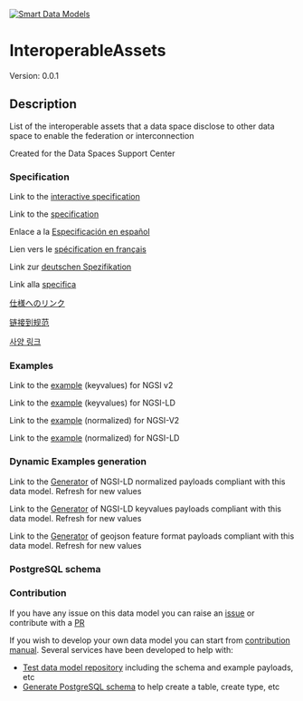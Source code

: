 [![Smart Data Models](https://smartdatamodels.org/wp-content/uploads/2022/01/SmartDataModels_logo.png "Logo")](https://smartdatamodels.org)
# InteroperableAssets
Version: 0.0.1

## Description 

List of the interoperable assets that a data space disclose to other data space to enable the federation or interconnection

Created for the Data Spaces Support Center
### Specification

Link to the [interactive specification](https://swagger.lab.fiware.org/?url=https://smart-data-models.github.io/dataModel.DataSpace/InteroperableAssets/swagger.yaml)

Link to the [specification](https://github.com/smart-data-models/dataModel.DataSpace/blob/master/InteroperableAssets/doc/spec.md)

Enlace a la [Especificación en español](https://github.com/smart-data-models/dataModel.DataSpace/blob/master/InteroperableAssets/doc/spec_ES.md)

Lien vers le [spécification en français](https://github.com/smart-data-models/dataModel.DataSpace/blob/master/InteroperableAssets/doc/spec_FR.md)

Link zur [deutschen Spezifikation](https://github.com/smart-data-models/dataModel.DataSpace/blob/master/InteroperableAssets/doc/spec_DE.md)

Link alla [specifica](https://github.com/smart-data-models/dataModel.DataSpace/blob/master/InteroperableAssets/doc/spec_IT.md)

[仕様へのリンク](https://github.com/smart-data-models/dataModel.DataSpace/blob/master/InteroperableAssets/doc/spec_JA.md)

[链接到规范](https://github.com/smart-data-models/dataModel.DataSpace/blob/master/InteroperableAssets/doc/spec_ZH.md)

[사양 링크](https://github.com/smart-data-models/dataModel.DataSpace/blob/master/InteroperableAssets/doc/spec_KO.md)
### Examples

Link to the [example](https://smart-data-models.github.io/dataModel.DataSpace/InteroperableAssets/examples/example.json) (keyvalues) for NGSI v2

Link to the [example](https://smart-data-models.github.io/dataModel.DataSpace/InteroperableAssets/examples/example.jsonld) (keyvalues) for NGSI-LD

Link to the [example](https://smart-data-models.github.io/dataModel.DataSpace/InteroperableAssets/examples/example-normalized.json) (normalized) for NGSI-V2

Link to the [example](https://smart-data-models.github.io/dataModel.DataSpace/InteroperableAssets/examples/example-normalized.jsonld) (normalized) for NGSI-LD
### Dynamic Examples generation

Link to the [Generator](https://smartdatamodels.org/extra/ngsi-ld_generator.php?schemaUrl=https://raw.githubusercontent.com/smart-data-models/dataModel.DataSpace/master/InteroperableAssets/schema.json&email=info@smartdatamodels.org) of NGSI-LD normalized payloads compliant with this data model. Refresh for new values

Link to the [Generator](https://smartdatamodels.org/extra/ngsi-ld_generator_keyvalues.php?schemaUrl=https://raw.githubusercontent.com/smart-data-models/dataModel.DataSpace/master/InteroperableAssets/schema.json&email=info@smartdatamodels.org) of NGSI-LD keyvalues payloads compliant with this data model. Refresh for new values

Link to the [Generator](https://smartdatamodels.org/extra/geojson_features_generator.php?schemaUrl=https://raw.githubusercontent.com/smart-data-models/dataModel.DataSpace/master/InteroperableAssets/schema.json&email=info@smartdatamodels.org) of geojson feature format payloads compliant with this data model. Refresh for new values
### PostgreSQL schema
### Contribution

 If you have any issue on this data model you can raise an [issue](https://github.com/smart-data-models/dataModel.DataSpace/issues)  or contribute with a [PR](https://github.com/smart-data-models/dataModel.DataSpace/pulls)

 If you wish to develop your own data model you can start from [contribution manual](https://bit.ly/contribution_manual). Several services have been developed to help with: 
 - [Test data model repository](https://smartdatamodels.org/index.php/data-models-contribution-api/) including the schema and example payloads, etc
 - [Generate PostgreSQL schema](https://smartdatamodels.org/index.php/sql-service/) to help create a table, create type, etc